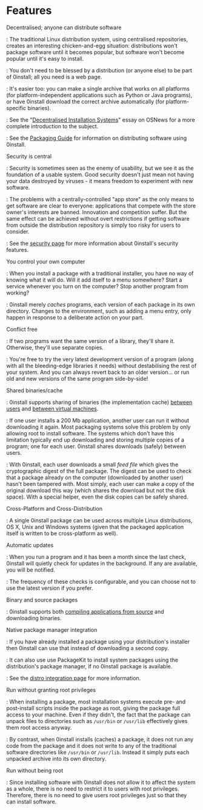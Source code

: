 # Features

Decentralised; anyone can distribute software

: The traditional Linux distribution system, using centralised repositories, creates an interesting chicken-and-egg situation: distributions won't package software until it becomes popular, but software won't become popular until it's easy to install.

: You don't need to be blessed by a distribution (or anyone else) to be part of 0install; all you need is a web page.

: It's easier too: you can make a single archive that works on all platforms (for platform-independent applications such as Python or Java programs), or have 0install download the correct archive automatically (for platform-specific binaries).

: See the "[Decentralised Installation Systems](http://osnews.com/story.php/16956/Decentralised-Installation-Systems)" essay on OSNews for a more complete introduction to the subject.

: See the [Packaging Guide](packaging/index.md) for information on distributing software using 0install.

Security is central

: Security is sometimes seen as the enemy of usability, but we see it as the foundation of a usable system. Good security doesn't just mean not having your data destroyed by viruses - it means freedom to experiment with new software.

: The problems with a centrally-controlled "app store" as the only means to get software are clear to everyone: applications that compete with the store owner's interests are banned. Innovation and competition suffer. But the same effect can be achieved without overt restrictions if getting software from outside the distribution repository is simply too risky for users to consider.

: See the [security page](details/security.md) for more information about 0install's security features.

You control your own computer

: When you install a package with a traditional installer, you have no way of knowing what it will do. Will it add itself to a menu somewhere? Start a service whenever you turn on the computer? Stop another program from working?

: 0install merely _caches_ programs, each version of each package in its own directory. Changes to the environment, such as adding a menu entry, only happen in response to a deliberate action on your part.

Conflict free

: If two programs want the same version of a library, they'll share it. Otherwise, they'll use separate copies.

: You're free to try the very latest development version of a program (along with all the bleeding-edge libraries it needs) without destabilising the rest of your system. And you can always revert back to an older version... or run old and new versions of the same program side-by-side!

Shared binaries/cache

: 0install supports sharing of binaries (the implementation cache) [between users](details/sharing.md) and [between virtual machines](details/virtual-machines.md).

: If one user installs a 200 Mb application, another user can run it without downloading it again. Most packaging systems solve this problem by only allowing root to install software. The systems which don't have this limitation typically end up downloading and storing multiple copies of a program; one for each user. 0install shares downloads (safely) between users.

: With 0install, each user downloads a small _feed file_ which gives the cryptographic digest of the full package. The digest can be used to check that a package already on the computer (downloaded by another user) hasn't been tampered with. Most simply, each user can make a copy of the original download this way (which shares the download but not the disk space). With a special helper, even the disk copies can be safely shared.

Cross-Platform and Cross-Distribution

: A single 0install package can be used across multiple Linux distributions, OS X, Unix and Windows systems (given that the packaged application itself is written to be cross-platform as well).

Automatic updates

: When you run a program and it has been a month since the last check, 0install will quietly check for updates in the background. If any are available, you will be notified.

: The frequency of these checks is configurable, and you can choose not to use the latest version if you prefer.

Binary and source packages

: 0install supports both [compiling applications from source](tools/0compile.md) and downloading binaries.

Native package manager integration

: If you have already installed a package using your distribution's installer then 0install can use that instead of downloading a second copy.

: It can also use use PackageKit to install system packages using the distribution's package manager, if no 0install package is available.

: See the [distro integration page](details/distribution-integration.md) for more information.

Run without granting root privileges

: When installing a package, most installation systems execute pre- and post-install scripts inside the package as root, giving the package full access to your machine. Even if they didn't, the fact that the package can unpack files to directories such as `/usr/bin` or `/usr/lib` effectively gives them root access anyway.

: By contrast, when 0install installs (caches) a package, it does not run any code from the package and it does not write to any of the traditional software directories like `/usr/bin` or `/usr/lib`. Instead it simply puts each unpacked archive into its own directory.

Run without being root

: Since installing software with 0install does not allow it to affect the system as a whole, there is no need to restrict it to users with root privileges. Therefore, there is no need to give users root privileges just so that they can install software.
